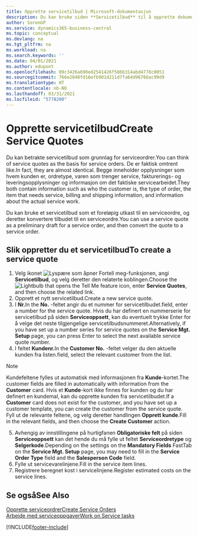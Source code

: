 ```yaml
---
title: Opprette servicetilbud | Microsoft-dokumentasjon
description: Du kan bruke siden **Servicetilbud** til å opprette dokumenter der du angir opplysninger om en service, for eksempel reparasjon og vedlikehold, på servicevarer etter forespørsel fra kunde. Du kan bruke et servicetilbud som et foreløpig utkast til en serviceordre, og deretter konvertere tilbudet til en serviceordre.
author: SorenGP
ms.service: dynamics365-business-central
ms.topic: conceptual
ms.devlang: na
ms.tgt_pltfrm: na
ms.workload: na
ms.search.keywords: ''
ms.date: 04/01/2021
ms.author: edupont
ms.openlocfilehash: 09c3426a690ed2541426f586b314abd4778c0051
ms.sourcegitcommit: 766e2840fd16efb901d211d7fa64d96766ac99d9
ms.translationtype: HT
ms.contentlocale: nb-NO
ms.lasthandoff: 03/31/2021
ms.locfileid: "5778200"
---
```

# <a name="create-service-quotes"></a><span data-ttu-id="b7b67-104">Opprette servicetilbud</span><span class="sxs-lookup"><span data-stu-id="b7b67-104">Create Service Quotes</span></span>
<span data-ttu-id="b7b67-105">Du kan betrakte servicetilbud som grunnlag for serviceordrer.</span><span class="sxs-lookup"><span data-stu-id="b7b67-105">You can think of service quotes as the basis for service orders.</span></span> <span data-ttu-id="b7b67-106">De er faktisk omtrent like.</span><span class="sxs-lookup"><span data-stu-id="b7b67-106">In fact, they are almost identical.</span></span> <span data-ttu-id="b7b67-107">Begge inneholder opplysninger som hvem kunden er, ordretype, varen som trenger service, fakturerings- og leveringsopplysninger og informasjon om det faktiske servicearbeidet.</span><span class="sxs-lookup"><span data-stu-id="b7b67-107">They both contain information such as who the customer is, the type of order, the item that needs service, billing and shipping information, and information about the actual service work.</span></span>
 
<span data-ttu-id="b7b67-108">Du kan bruke et servicetilbud som et foreløpig utkast til en serviceordre, og deretter konvertere tilbudet til en serviceordre.</span><span class="sxs-lookup"><span data-stu-id="b7b67-108">You can use a service quote as a preliminary draft for a service order, and then convert the quote to a service order.</span></span>  
  
## <a name="to-create-a-service-quote"></a><span data-ttu-id="b7b67-109">Slik oppretter du et servicetilbud</span><span class="sxs-lookup"><span data-stu-id="b7b67-109">To create a service quote</span></span>  
1. <span data-ttu-id="b7b67-110">Velg ikonet ![Lyspære som åpner Fortell meg-funksjonen](media/ui-search/search_small.png "Fortell hva du vil gjøre"), angi **Servicetilbud**, og velg deretter den relaterte koblingen.</span><span class="sxs-lookup"><span data-stu-id="b7b67-110">Choose the ![Lightbulb that opens the Tell Me feature](media/ui-search/search_small.png "Tell me what you want to do") icon, enter **Service Quotes**, and then choose the related link.</span></span>  
2. <span data-ttu-id="b7b67-111">Opprett et nytt servicetilbud.</span><span class="sxs-lookup"><span data-stu-id="b7b67-111">Create a new service quote.</span></span>  
3. <span data-ttu-id="b7b67-112">I **Nr.**</span><span class="sxs-lookup"><span data-stu-id="b7b67-112">In the **No.**</span></span> <span data-ttu-id="b7b67-113">-feltet angir du et nummer for servicetilbudet.</span><span class="sxs-lookup"><span data-stu-id="b7b67-113">field, enter a number for the service quote.</span></span> <span data-ttu-id="b7b67-114">Hvis du har definert en nummerserie for servicetilbud på siden **Serviceoppsett**, kan du eventuelt trykke Enter for å velge det neste tilgjengelige servicetilbudsnummeret.</span><span class="sxs-lookup"><span data-stu-id="b7b67-114">Alternatively, if you have set up a number series for service quotes on the **Service Mgt. Setup** page, you can press Enter to select the next available service quote number.</span></span>  
4. <span data-ttu-id="b7b67-115">I feltet **Kundenr.**</span><span class="sxs-lookup"><span data-stu-id="b7b67-115">In the **Customer No.**</span></span>  <span data-ttu-id="b7b67-116">-feltet velger du den aktuelle kunden fra listen.</span><span class="sxs-lookup"><span data-stu-id="b7b67-116">field, select the relevant customer from the list.</span></span>  

  > [!Note]  
  >  <span data-ttu-id="b7b67-117">Kundefeltene fylles ut automatisk med informasjonen fra **Kunde**-kortet.</span><span class="sxs-lookup"><span data-stu-id="b7b67-117">The customer fields are filled in automatically with information from the **Customer** card.</span></span> <span data-ttu-id="b7b67-118">Hvis et **Kunde**-kort ikke finnes for kunden og du har definert en kundemal, kan du opprette kunden fra servicetilbudet.</span><span class="sxs-lookup"><span data-stu-id="b7b67-118">If a **Customer** card does not exist for the customer, and you have set up a customer template, you can create the customer from the service quote.</span></span> <span data-ttu-id="b7b67-119">Fyll ut de relevante feltene, og velg deretter handlingen **Opprett kunde**.</span><span class="sxs-lookup"><span data-stu-id="b7b67-119">Fill in the relevant fields, and then choose the **Create Customer** action.</span></span>  
  
5. <span data-ttu-id="b7b67-120">Avhengig av innstillingene på hurtigfanen **Obligatoriske felt** på siden **Serviceoppsett** kan det hende du må fylle ut feltet **Serviceordretype** og **Selgerkode**.</span><span class="sxs-lookup"><span data-stu-id="b7b67-120">Depending on the settings on the **Mandatory Fields** FastTab on the **Service Mgt. Setup** page, you may need to fill in the **Service Order Type** field and the **Salesperson Code** field.</span></span>  
6. <span data-ttu-id="b7b67-121">Fylle ut servicevarelinjene.</span><span class="sxs-lookup"><span data-stu-id="b7b67-121">Fill in the service item lines.</span></span>  
7. <span data-ttu-id="b7b67-122">Registrere beregnet kost i servicelinjene.</span><span class="sxs-lookup"><span data-stu-id="b7b67-122">Register estimated costs on the service lines.</span></span>  
  
## <a name="see-also"></a><span data-ttu-id="b7b67-123">Se også</span><span class="sxs-lookup"><span data-stu-id="b7b67-123">See Also</span></span>  
[<span data-ttu-id="b7b67-124">Opprette serviceordrer</span><span class="sxs-lookup"><span data-stu-id="b7b67-124">Create Service Orders</span></span>](service-how-to-create-service-orders.md)  
[<span data-ttu-id="b7b67-125">Arbeide med serviceoppgaver</span><span class="sxs-lookup"><span data-stu-id="b7b67-125">Work on Service tasks</span></span>](service-how-to-work-on-service-tasks.md)  

 

[!INCLUDE[footer-include](includes/footer-banner.md)]